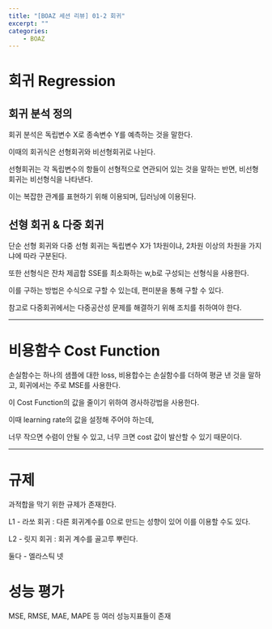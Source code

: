 ```yaml
---
title: "[BOAZ 세션 리뷰] 01-2 회귀"
excerpt: ""
categories:
    - BOAZ
---
```




# 회귀 Regression



## 회귀 분석 정의

회귀 분석은 독립변수 X로 종속변수 Y를 예측하는 것을 말한다.

이때의 회귀식은 선형회귀와 비선형회귀로 나뉜다.

선형회귀는 각 독립변수의 항들이 선형적으로 연관되어 있는 것을 말하는 반면, 비선형회귀는 비선형식을 나타낸다.

이는 복잡한 관계를 표현하기 위해 이용되며, 딥러닝에 이용된다.



## 선형 회귀 & 다중 회귀



단순 선형 회귀와 다중 선형 회귀는 독립변수 X가 1차원이냐, 2차원 이상의 차원을 가지냐에 따라 구분된다.

또한 선형식은 잔차 제곱합 SSE를 최소화하는 w,b로 구성되는 선형식을 사용한다.



이를 구하는 방법은 수식으로 구할 수 있는데, 편미분을 통해 구할 수 있다.



참고로 다중회귀에서는 다중공산성 문제를 해결하기 위해 조치를 취하여야 한다.





---





# 비용함수 Cost Function



손실함수는 하나의 샘플에 대한 loss, 비용합수는 손실함수를 더하여 평균 낸 것을 말하고, 회귀에서는 주로 MSE를 사용한다.



이 Cost Function의 값을 줄이기 위하여 경사하강법을 사용한다.



이때 learning rate의 값을 설정해 주어야 하는데,

너무 작으면 수렴이 안될 수 있고, 너무 크면 cost 값이 발산할 수 있기 때문이다.





---







# 규제



과적합을 막기 위한 규제가 존재한다.

L1 - 라쏘 회귀 : 다른 회귀계수를 0으로 만드는 성향이 있어 이를 이용할 수도 있다.

L2 - 릿지 회귀 : 회귀 계수를 골고루 뿌린다.

둘다 - 엘라스틱 넷





# 성능 평가



MSE, RMSE, MAE, MAPE 등 여러 성능지표들이 존재




